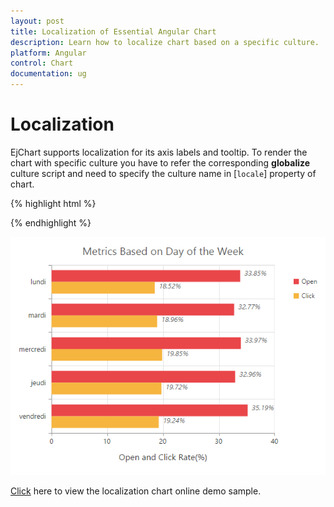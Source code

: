 ```yaml
---
layout: post
title: Localization of Essential Angular Chart
description: Learn how to localize chart based on a specific culture.
platform: Angular
control: Chart
documentation: ug
---
```


# Localization

EjChart supports localization for its axis labels and tooltip. To render the chart with specific culture you have to refer the corresponding **globalize** culture script and need to specify the culture name in [`locale`] property of chart.   

{% highlight html %}


<head> 
<!--Refer french globalize culture script-->
<script src="../scripts/cultures/globalize.culture.fr-FR.min.js"></script>
</head>

<body>
    <ej-chart id="chartcontainer" locale='fr-FR'>
    </ej-chart>
</body>


{% endhighlight %}

![](Localization_images/Localization_img1.png)

[Click](http://js.syncfusion.com/demos/web/#!/azure/chart/chartcustomization/localization) here to view the localization chart online demo sample.


